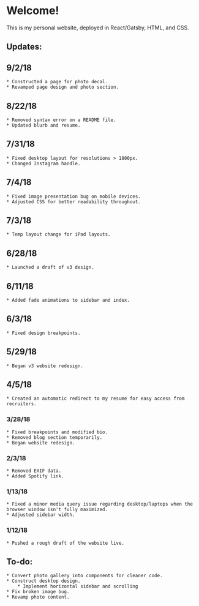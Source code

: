 # Welcome!

This is my personal website, deployed in React/Gatsby, HTML, and CSS.

## Updates:

## 9/2/18

    * Constructed a page for photo decal.
    * Revamped page design and photo section.

## 8/22/18
    
    * Removed syntax error on a README file.
    * Updated blurb and resume.

## 7/31/18

    * Fixed desktop layout for resolutions > 1800px.
    * Changed Instagram handle.

## 7/4/18

    * Fixed image presentation bug on mobile devices.
    * Adjusted CSS for better readability throughout.

## 7/3/18
    
    * Temp layout change for iPad layouts.

## 6/28/18

    * Launched a draft of v3 design. 

## 6/11/18

    * Added fade animations to sidebar and index.

## 6/3/18

    * Fixed design breakpoints.


## 5/29/18

    * Began v3 website redesign.


## 4/5/18

    * Created an automatic redirect to my resume for easy access from recruiters.


### 3/28/18
    
    * Fixed breakpoints and modified bio.
    * Removed blog section temporarily.
    * Began website redesign.

### 2/3/18

    * Removed EXIF data.
    * Added Spotify link.

### 1/13/18

    * Fixed a minor media query issue regarding desktop/laptops when the browser window isn't fully maximized.
    * Adjusted sidebar width.

### 1/12/18

    * Pushed a rough draft of the website live.

## To-do:

    * Convert photo gallery into components for cleaner code.
    * Construct desktop design.
        * Implement horizontal sidebar and scrolling
    * Fix broken image bug.
    * Revamp photo content.
